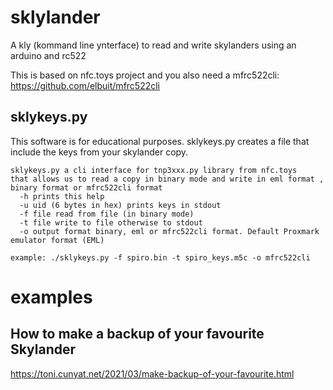 # sklylander
A kly (kommand line ynterface) to read and write skylanders using an arduino and rc522

This is based on nfc.toys project 
and you also need a mfrc522cli:
https://github.com/elbuit/mfrc522cli




## sklykeys.py
This software is for educational purposes.
sklykeys.py creates a file that include the keys from your skylander copy.
```
sklykeys.py a cli interface for tnp3xxx.py library from nfc.toys 
that allows us to read a copy in binary mode and write in eml format , binary format or mfrc522cli format
  -h prints this help
  -u uid (6 bytes in hex) prints keys in stdout
  -f file read from file (in binary mode)
  -t file write to file otherwise to stdout
  -o output format binary, eml or mfrc522cli format. Default Proxmark emulator format (EML)

example: ./sklykeys.py -f spiro.bin -t spiro_keys.m5c -o mfrc522cli

```




# examples
## How to make a backup of your favourite Skylander
https://toni.cunyat.net/2021/03/make-backup-of-your-favourite.html